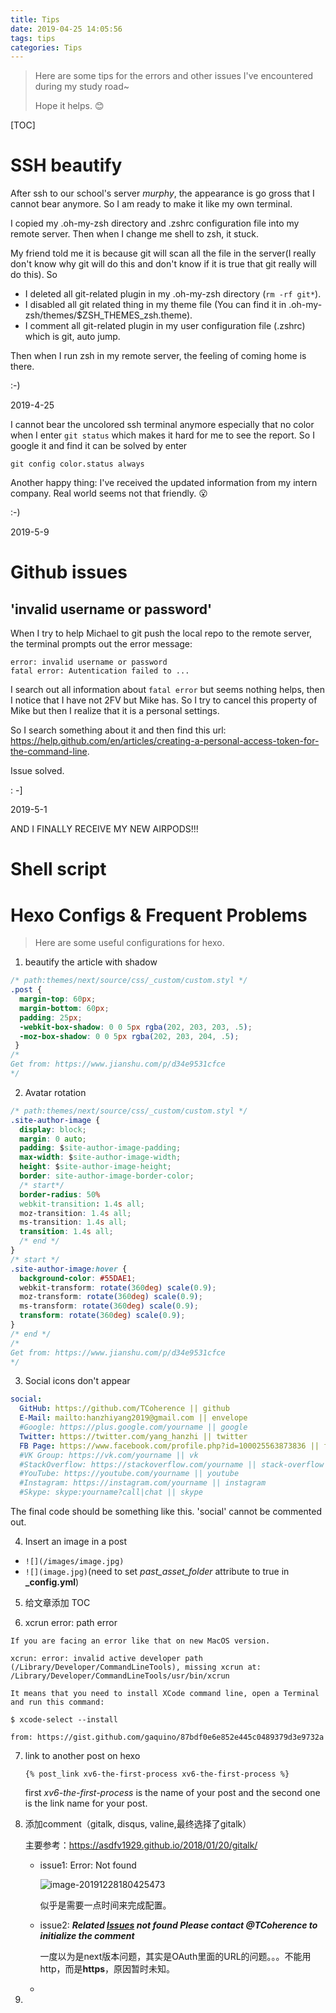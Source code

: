 ```yaml
---
title: Tips
date: 2019-04-25 14:05:56
tags: tips
categories: Tips
---
```


> Here are some tips for the errors and other issues I've encountered during my study road~
>
> Hope it helps. 😊

<!--more-->

[TOC]

# SSH beautify

After ssh to our school's server *murphy*, the appearance is go gross that I cannot bear anymore. So I am ready to make it like my own terminal.

I copied my .oh-my-zsh directory and .zshrc configuration file into my remote server. Then when I change me shell to zsh, it stuck. 

My friend told me it is because git will scan all the file in the server(I really don't know why git will do this and don't know if it is true that git really will do this). So 

- I deleted all git-related plugin in my .oh-my-zsh directory (`rm -rf git*`).
- I disabled all git related thing in my theme file (You can find it in .oh-my-zsh/themes/$ZSH_THEMES_zsh.theme). 
- I comment all git-related plugin in my user configuration file (.zshrc) which is git, auto jump.

Then when I run zsh in my remote server, the feeling of coming home is there. 

:-)

2019-4-25



I cannot bear the uncolored ssh terminal anymore especially that no color when I enter `git status` which makes it hard for me to see the report. So I google it and find it can be solved by enter

`git config color.status always`

Another happy thing: I've received the updated information from my intern company. Real world seems not that friendly. 😮

:-)

2019-5-9



# Github issues

## 'invalid username or password'

When I try to help Michael to git push the local repo to the remote server, the terminal prompts out the error message:

```
error: invalid username or password
fatal error: Autentication failed to ...
```

I search out all information about `fatal error` but seems nothing helps, then I notice that I have not 2FV but Mike has. So I try to cancel this property of Mike but then I realize that it is a personal settings.

So I search something about it and then find this url: https://help.github.com/en/articles/creating-a-personal-access-token-for-the-command-line.

Issue solved.

: -]

2019-5-1

AND I FINALLY RECEIVE MY NEW AIRPODS!!!



# Shell script



# Hexo Configs & Frequent Problems

> Here are some useful configurations for hexo.

1. beautify the article with shadow

```css
/* path:themes/next/source/css/_custom/custom.styl */
.post {
  margin-top: 60px;
  margin-bottom: 60px;
  padding: 25px;
  -webkit-box-shadow: 0 0 5px rgba(202, 203, 203, .5);
  -moz-box-shadow: 0 0 5px rgba(202, 203, 204, .5);
 }
/*
Get from: https://www.jianshu.com/p/d34e9531cfce
*/
```

2. Avatar rotation

```css
/* path:themes/next/source/css/_custom/custom.styl */
.site-author-image {
  display: block;
  margin: 0 auto;
  padding: $site-author-image-padding;
  max-width: $site-author-image-width;
  height: $site-author-image-height;
  border: site-author-image-border-color;
  /* start*/
  border-radius: 50%
  webkit-transition: 1.4s all;
  moz-transition: 1.4s all;
  ms-transition: 1.4s all;
  transition: 1.4s all;
  /* end */
}
/* start */
.site-author-image:hover {
  background-color: #55DAE1;
  webkit-transform: rotate(360deg) scale(0.9);
  moz-transform: rotate(360deg) scale(0.9);
  ms-transform: rotate(360deg) scale(0.9);
  transform: rotate(360deg) scale(0.9);
}
/* end */
/*
Get from: https://www.jianshu.com/p/d34e9531cfce
*/
```

3. Social icons don't appear

```yml
social:
  GitHub: https://github.com/TCoherence || github
  E-Mail: mailto:hanzhiyang2019@gmail.com || envelope
  #Google: https://plus.google.com/yourname || google
  Twitter: https://twitter.com/yang_hanzhi || twitter
  FB Page: https://www.facebook.com/profile.php?id=100025563873836 || facebook
  #VK Group: https://vk.com/yourname || vk
  #StackOverflow: https://stackoverflow.com/yourname || stack-overflow
  #YouTube: https://youtube.com/yourname || youtube
  #Instagram: https://instagram.com/yourname || instagram
  #Skype: skype:yourname?call|chat || skype
```

The final code should be something like this. 'social' cannot be commented out.

4. Insert an image in a post

- `![](/images/image.jpg)`
- `![](image.jpg)`(need to set *past_asset_folder* attribute to true in **_config.yml**)

5. 给文章添加 TOC

   

6. xcrun error: path error

```
If you are facing an error like that on new MacOS version.

xcrun: error: invalid active developer path (/Library/Developer/CommandLineTools), missing xcrun at: /Library/Developer/CommandLineTools/usr/bin/xcrun

It means that you need to install XCode command line, open a Terminal and run this command:

$ xcode-select --install

from: https://gist.github.com/gaquino/87bdf0e6e852e445c0489379d3e9732a
```

7. link to another post on hexo

   `{% post_link xv6-the-first-process xv6-the-first-process %}`

   first *xv6-the-first-process* is the name of your post and the second one is the link name for your post. 

8. 添加comment（gitalk, disqus, valine,最终选择了gitalk）

   主要参考：https://asdfv1929.github.io/2018/01/20/gitalk/

   - issue1: Error: Not found 

     ![image-20191228180425473](Error.png)

     似乎是需要一点时间来完成配置。

   - issue2: ***Related [Issues](https://github.com/TCoherence/TCoherence.github.io/issues) not found Please contact @TCoherence to initialize the comment***

     一度以为是next版本问题，其实是OAuth里面的URL的问题。。。不能用http，而是**https**，原因暂时未知。

   - 

9. 

